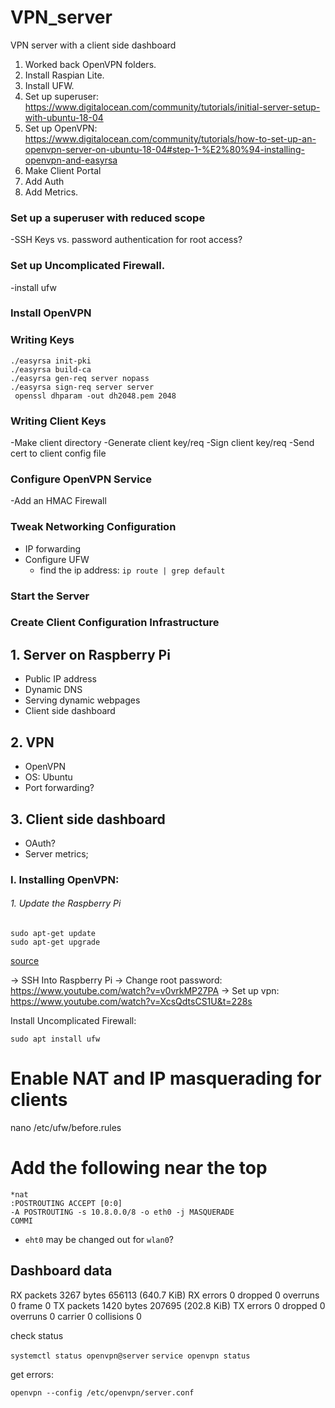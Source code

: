 # VPN_server
VPN server with a client side dashboard

1. Worked back OpenVPN folders.
2. Install Raspian Lite.
3. Install UFW.
4. Set up superuser:  https://www.digitalocean.com/community/tutorials/initial-server-setup-with-ubuntu-18-04
5. Set up OpenVPN: https://www.digitalocean.com/community/tutorials/how-to-set-up-an-openvpn-server-on-ubuntu-18-04#step-1-%E2%80%94-installing-openvpn-and-easyrsa
6. Make Client Portal
7. Add Auth
8. Add Metrics.


### Set up a superuser with reduced scope

-SSH Keys vs. password authentication for root access?

### Set up Uncomplicated Firewall.

-install ufw

### Install OpenVPN

### Writing Keys

```
./easyrsa init-pki
./easyrsa build-ca
./easyrsa gen-req server nopass
./easyrsa sign-req server server
 openssl dhparam -out dh2048.pem 2048
```

### Writing Client Keys

-Make client directory
-Generate client key/req
-Sign client key/req
-Send cert to client config file

### Configure OpenVPN Service

-Add an HMAC Firewall

### Tweak Networking Configuration

- IP forwarding
- Configure UFW
  - find the ip address: `ip route | grep default`

### Start the Server

### Create Client Configuration Infrastructure 

## 1. Server on Raspberry Pi
  - Public IP address
  - Dynamic DNS
  - Serving dynamic webpages
  - Client side dashboard

## 2. VPN
  - OpenVPN
  - OS: Ubuntu
  - Port forwarding?

## 3. Client side dashboard
  - OAuth?
  - Server metrics;

### I. Installing OpenVPN:

###### 1. Update the Raspberry Pi
```
sudo apt-get update
sudo apt-get upgrade
```
[source](https://www.ovpn.com/en/guides/raspberry-pi-raspbian)

-> SSH Into Raspberry Pi
-> Change root password: https://www.youtube.com/watch?v=v0vrkMP27PA
-> Set up vpn: https://www.youtube.com/watch?v=XcsQdtsCS1U&t=228s

Install Uncomplicated Firewall:
```
sudo apt install ufw
```

# Enable NAT and IP masquerading for clients
nano /etc/ufw/before.rules
# Add the following near the top
```
*nat
:POSTROUTING ACCEPT [0:0]
-A POSTROUTING -s 10.8.0.0/8 -o eth0 -j MASQUERADE
COMMI
```
- `eht0` may be changed out for `wlan0`?

## Dashboard data

RX packets 3267  bytes 656113 (640.7 KiB)
RX errors 0  dropped 0  overruns 0  frame 0
TX packets 1420  bytes 207695 (202.8 KiB)
TX errors 0  dropped 0 overruns 0  carrier 0  collisions 0

check status

`systemctl status openvpn@server`
`service openvpn status`

get errors:

`openvpn --config /etc/openvpn/server.conf`
